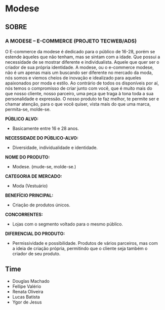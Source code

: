 # Modese

## SOBRE

### A MODESE – E-COMMERCE (PROJETO TECWEB/ADS)

O E-commerce da modese  é dedicado para o público de 16-28, porém se estende àqueles que não tenham, mas se sintam com a idade.
Que possui a necessidade de se mostrar diferente e individualista. Aquele que quer ser o criador de sua própria identidade.
A modese, ou o e-commerce modese, não é um apenas mais um buscando ser diferente no mercado da moda, nós somos e viemos cheios de inovação e idealizado para aqueles apaixonados por moda e estilo.
Ao contrário de todos os disponíveis por aí, nós temos o compromisso de criar junto com você, que é muito mais do que nosso cliente, nosso parceiro, uma peça que traga à tona toda a sua personalidade e expressão. O nosso produto te faz melhor, te permite ser e chamar atenção, para o que você quiser, vista mais do que uma marca, permita-se, molde-se.

**PÚBLICO ALVO:** 
- Basicamente entre 16 e 28 anos.

**NECESSIDADE DO PÚBLICO-ALVO:**
- Diversidade, individualidade e identidade.

**NOME DO PRODUTO:**
- Modese. (mude-se, molde-se.)

**CATEGORIA DE MERCADO:**
- Moda (Vestuário)

**BENEFÍCIO PRINCIPAL:**
- Criação de produtos únicos.

**CONCORRENTES:**
- Lojas com o segmento voltado para o mesmo público.

**DIFERENCIAL DO PRODUTO:**
- Permissividade e possibilidade. Produtos de vários parceiros, mas com a ideia de criação própria, permitindo que o cliente seja também o criador de seu produto.

## Time

- Douglas Machado
- Fellipe Valério
- Renata Oliveira
- Lucas Batista
- Ygor de Jesus

